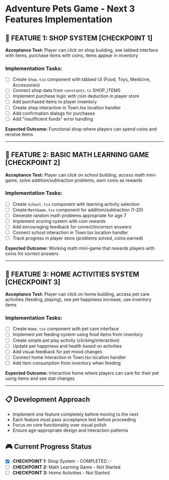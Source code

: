 # Adventure Pets Game - Next 3 Features Implementation

## 🎯 **FEATURE 1: SHOP SYSTEM** [CHECKPOINT 1]
**Acceptance Test:** Player can click on shop building, see tabbed interface with items, purchase items with coins, items appear in inventory

### Implementation Tasks:
- [ ] Create `Shop.tsx` component with tabbed UI (Food, Toys, Medicine, Accessories)
- [ ] Connect shop data from `constants.ts` SHOP_ITEMS
- [ ] Implement purchase logic with coin deduction in player store
- [ ] Add purchased items to player inventory
- [ ] Create shop interaction in Town.tsx location handler
- [ ] Add confirmation dialogs for purchases
- [ ] Add "insufficient funds" error handling

**Expected Outcome:** Functional shop where players can spend coins and receive items

---

## 🎯 **FEATURE 2: BASIC MATH LEARNING GAME** [CHECKPOINT 2]  
**Acceptance Test:** Player can click on school building, access math mini-game, solve addition/subtraction problems, earn coins as rewards

### Implementation Tasks:
- [ ] Create `School.tsx` component with learning activity selection
- [ ] Create `MathGame.tsx` component for addition/subtraction (1-20)
- [ ] Generate random math problems appropriate for age 7
- [ ] Implement scoring system with coin rewards
- [ ] Add encouraging feedback for correct/incorrect answers
- [ ] Connect school interaction in Town.tsx location handler
- [ ] Track progress in player store (problems solved, coins earned)

**Expected Outcome:** Working math mini-game that rewards players with coins for correct answers

---

## 🎯 **FEATURE 3: HOME ACTIVITIES SYSTEM** [CHECKPOINT 3]
**Acceptance Test:** Player can click on home building, access pet care activities (feeding, playing), see pet happiness increase, use inventory items

### Implementation Tasks:
- [ ] Create `Home.tsx` component with pet care interface
- [ ] Implement pet feeding system using food items from inventory
- [ ] Create simple pet play activity (clicking/interaction)
- [ ] Update pet happiness and health based on activities  
- [ ] Add visual feedback for pet mood changes
- [ ] Connect home interaction in Town.tsx location handler
- [ ] Add item consumption from inventory when feeding

**Expected Outcome:** Interactive home where players can care for their pet using items and see stat changes

---

## 📋 **Development Approach**
- Implement one feature completely before moving to the next
- Each feature must pass acceptance test before proceeding
- Focus on core functionality over visual polish
- Ensure age-appropriate design and interaction patterns

## 🎮 **Current Progress Status**
- [x] **CHECKPOINT 1:** Shop System - COMPLETED ✅
- [ ] **CHECKPOINT 2:** Math Learning Game - Not Started  
- [ ] **CHECKPOINT 3:** Home Activities - Not Started